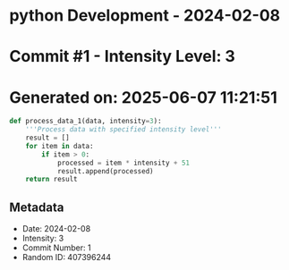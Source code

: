 ﻿# python Development - 2024-02-08
# Commit #1 - Intensity Level: 3
# Generated on: 2025-06-07 11:21:51
```python
def process_data_1(data, intensity=3):
    '''Process data with specified intensity level'''
    result = []
    for item in data:
        if item > 0:
            processed = item * intensity + 51
            result.append(processed)
    return result
```
## Metadata
- Date: 2024-02-08
- Intensity: 3
- Commit Number: 1
- Random ID: 407396244
